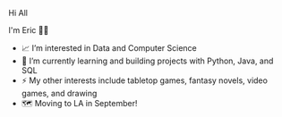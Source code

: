 Hi All

I'm Eric 👋🤖

- 📈 I’m interested in Data and Computer Science  
- 🌱 I’m currently learning and building projects with Python, Java, and SQL
- ⚡ My other interests include tabletop games, fantasy novels, video games, and drawing
- 🗺️ Moving to LA in September!

<!---
eap-23/eap-23 is a ✨ special ✨ repository because its `README.md` (this file) appears on your GitHub profile.
You can click the Preview link to take a look at your changes.
--->
